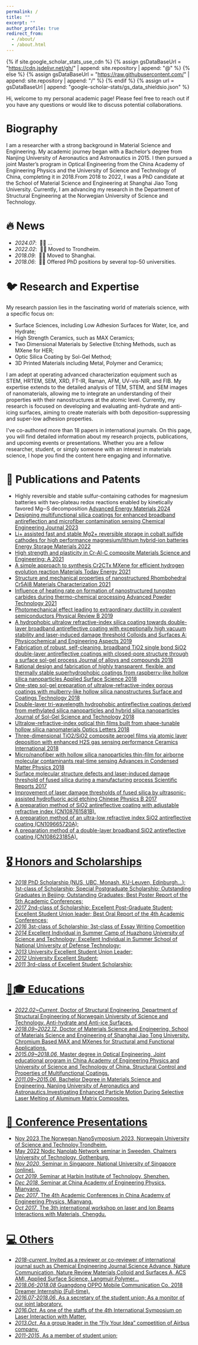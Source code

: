 ```yaml
---
permalink: /
title: ""
excerpt: ""
author_profile: true
redirect_from: 
  - /about/
  - /about.html
---
```


{% if site.google_scholar_stats_use_cdn %}
{% assign gsDataBaseUrl = "https://cdn.jsdelivr.net/gh/" | append: site.repository | append: "@" %}
{% else %}
{% assign gsDataBaseUrl = "https://raw.githubusercontent.com/" | append: site.repository | append: "/" %}
{% endif %}
{% assign url = gsDataBaseUrl | append: "google-scholar-stats/gs_data_shieldsio.json" %}

<span class='anchor' id='about-me'></span>

Hi, welcome to my personal academic page! 
Please feel free to reach out if you have any questions or would like to discuss potential collaborations.
# Biography
I am a researcher with a strong background in Material Science and Engineering. My academic journey began with a Bachelor’s degree from Nanjing University of Aeronautics and Astronautics in 2015. I then pursued a joint Master’s program in Optical Engineering from the China Academy of Engineering Physics and the University of Science and Technology of China, completing it in 2018.From 2018 to 2022, I was a PhD candidate at the School of Material Science and Engineering at Shanghai Jiao Tong University. Currently, I am advancing my research in the Department of Structural Engineering at the Norwegian University of Science and Technology.

# 🔥 News
- *2024.07*: &nbsp;🎉🎉 ...
- *2022.02*: &nbsp;🎉🎉 Moved to Trondheim.
- *2018.09*: &nbsp;🎉🎉 Moved to Shanghai.
- *2018.06*: &nbsp;🎉🎉 Offered PhD positions by several top-50 universities.

# 🐦 Research and Expertise
My research passion lies in the fascinating world of materials science, with a specific focus on:

- Surface Sciences, including Low Adhesion Surfaces for Water, Ice, and Hydrate;
- High Strength Ceramics, such as  MAX Ceramics;
- Two Dimensional Materials by Selective Etching Methods, such as MXene for HER;
- Optic Silica Coating by Sol-Gel Method;
- 3D Printed Materials including Metal, Polymer and Ceramics;

I am adept at operating advanced characterization equipment such as STEM, HRTEM, SEM, XRD, FT-IR, Raman, AFM, UV-vis-NIR, and FIB. My expertise extends to the detailed analysis of TEM, STEM, and SEM images of nanomaterials, allowing me to integrate an understanding of their properties with their nanostructures at the atomic level.
Currently, my research is focused on developing and evaluating anti-hydrate and anti-icing surfaces, aiming to create materials with both deposition-suppressing and super-low adhesion properties. 

I've co-authored more than 18 papers in international journals. On this page, you will find detailed information about my research projects, publications, and upcoming events or presentations. Whether you are a fellow researcher, student, or simply someone with an interest in materials science, I hope you find the content here engaging and informative.

# 📝 Publications and Patents

- Highly reversible and stable sulfur-containing cathodes for magnesium batteries with two-plateau redox reactions enabled by kinetically favored Mg─S decomposition <a href='https://onlinelibrary.wiley.com/doi/full/10.1002/aenm.202401154'> Advanced Energy Materials 2024
- Designing multifunctional silica coatings for enhanced broadband antireflection and microfiber contamination sensing <a href='https://www.sciencedirect.com/science/article/pii/S1385894723039657'> Chemical Engineering Journal 2023 
- Li+ assisted fast and stable Mg2+ reversible storage in cobalt sulfide cathodes for high performance magnesium/lithium hybrid-ion batteries <a href='https://www.sciencedirect.com/science/article/pii/S2405829722000472'> Energy Storage Materials 2022
- High strength and plasticity in Cr-Al-C composite <a href='https://www.sciencedirect.com/science/article/pii/S0921509322000922'> Materials Science and Engineering: A 2021
- A simple approach to synthesis Cr2CTx MXene for efficient hydrogen evolution reaction <a href='https://www.sciencedirect.com/science/article/pii/S2468606921000332'>  Materials Today Energy 2021
- Structure and mechanical properties of nanostructured Rhombohedral Cr5Al8 <a href='https://www.sciencedirect.com/science/article/pii/S1044580320323330'> Materials Characterization 2021
- Influence of heating rate on formation of nanostructured tungsten carbides during thermo-chemical processing <a href='https://www.sciencedirect.com/science/article/pii/S0921883120305136'> Advanced Powder Technology 2021
- Photomechanical effect leading to extraordinary ductility in covalent semiconductors <a href='https://journals.aps.org/prb/abstract/10.1103/PhysRevB.100.094110'> Physical Review B 2019
- A hydrophobic ultralow refractive-index silica coating towards double-layer broadband antireflective coating with exceptionally high vacuum stability and laser-induced damage threshold <a href='https://www.sciencedirect.com/science/article/abs/pii/S0927775718310422'> Colloids and Surfaces A: Physicochemical and Engineering Aspects 2019
- Fabrication of robust, self-cleaning, broadband TiO2 single bond SiO2 double-layer antireflective coatings with closed-pore structure through a surface sol-gel process <a href='https://www.sciencedirect.com/science/article/abs/pii/S0925838818308594'> Journal of alloys and compounds 2018
- Rational design and fabrication of highly transparent, flexible, and thermally stable superhydrophobic coatings from raspberry-like hollow silica nanoparticles <a href='https://www.sciencedirect.com/science/article/abs/pii/S0169433218301703'> Applied Surface Science 2018
- One-step sol-gel preparation of ultralow-refractive-index porous coatings with mulberry-like hollow silica nanostructures  <a href='https://www.sciencedirect.com/science/article/abs/pii/S0257897218300136'> Surface and Coatings Technology 2018
- Double-layer tri-wavelength hydrophobic antireflective coatings derived from methylated silica nanoparticles and hybrid silica nanoparticles <a href='https://link.springer.com/article/10.1007/s10971-018-4642-x'> Journal of Sol-Gel Science and Technology 2018
- Ultralow-refractive-index optical thin films built from shape-tunable hollow silica nanomaterials <a href='https://opg.optica.org/ol/abstract.cfm?uri=ol-43-8-1802'> Optics Letters 2018
- Three-dimensional TiO2/SiO2 composite aerogel films via atomic layer deposition with enhanced H2S gas sensing performance <a href='https://www.sciencedirect.com/science/article/abs/pii/S0272884217322459'> Ceramics International 2018
- Micro/nanofiber with hollow silica nanoparticles thin-film for airborne molecular contaminants real-time sensing <a href='https://onlinelibrary.wiley.com/doi/full/10.1155/2018/4950787'> Advances in Condensed Matter Physics 2018
- Surface molecular structure defects and laser-induced damage threshold of fused silica during a manufacturing process <a href='https://www.nature.com/articles/s41598-017-18249-2'> Scientific Reports 2017
- Improvement of laser damage thresholds of fused silica by ultrasonic-assisted hydrofluoric acid etching <a href='https://iopscience.iop.org/article/10.1088/1674-1056/26/11/118104/meta'> Chinese Physics B 2017
- A preparation method of SiO2 antireflective coating with adjustable refractive index (CN108761581B).
- A preparation method of an ultra-low refractive index SiO2 antireflective coating (CN109665720A);
- A preparation method of a double-layer broadband SiO2 antireflective coating (CN108623185A).

# 🎖 Honors and Scholarships

- *2018*  PhD Scholarship (NUS, UBC, Monash, KU-Leuven, Edinburgh...); 1st-class of Scholarship; Special Postgraduate Scholarship; 
          Outstanding Graduates in Beijing; Outstanding Graduates; Best Poster Report of the 5th Academic Conferences;
 - *2017* 2nd-class of Scholarship; Excellent Post-Graduate Student; Excellent Student Union leader; Best Oral Report of the 
          4th Academic Conferences;
- *2016*  3st-class of Scholarship; 3st-class of Essay Writing Competition
- *2014*  Excellent Individual in Summer Camp of Huazhong University of Science and Technology; Excellent Individual in Summer    School of National University of Defense Technology; 
- *2013*  University Excellent Student Union Leader;
- *2012*  University Excellent Student;                                                                        
- *2011*  3rd-class of Excellent Student Scholarship;



# 📖🎓 Educations


- *2022.02~Current*, Doctor of Structural Engineering, Department of Structural Engineering of Norwegain University of 
                     Science and Technology. Anti-hydrate and Anti-ice Surfaces.
- *2018.09~2022.12*, Doctor of Materials Science and Engineering, School of Materials Science and Engineering of Shanghai 
                     Jiao Tong University. Chromium Based MAX and MXenes for Structural amd Functional Applications.
- *2015.09~2018.06*, Master degree in Optical Engineering, Joint educational program in China Academy of Engineering Physics and University of Science and Technology of China. Structural Control and Properties of Multifunctional Coatings.
- *2011.09~2015.06*, Bachelor Degree in Materials Science and Engineering, Nanjing University of Aeronautics and 
                     Astronautics.Investigating Enhanced Particle Motion During Selective Laser Melting of Aluminum Matrix Composites.


# 💬 Conference Presentations

- Nov 2023 The Norwegan NanoSymposium 2023, Norwegain University of Science and Technoloy,Trondheim.
- May 2022 Nodic Nanolab Network seminar in Sweeden, Chalmers University of Technology, Gothenburg.
- *Nov 2020*, Seminar in Singapore, National University of Singapore (online).
- *Oct 2019*, Seminar at Harbin Institute of Technology, Shenzhen.
- *Dec 2018*, Seminar at China Academy of Engineering Physics, Mianyang.
- *Dec 2017*, The 4th Academic Conferences in China Academy of Engineering Physics, Mianyang.
- *Oct 2017*, The 3th international workshop on laser and Ion Beams Interactions with Materials, Chengdu.

# 💻 Others  

- *2018-current*, Invited as a reviewer or co-reviewer of international journal such as Chemical Engineering Journal,Science Advance, Nature Communication, Nature Review Materials,Colloid and Surfaces A, ACS AMI, Applied Surface Science, Langmuir,Polymer...
- *2018.06-2018.08* Guangdong OPPO Mobile Communication Co. 2018 Dreamer Internship (Full-time).
- *2016.07-2018.06*, As a secretary of the student union; As a monitor of our joint laboratory.   
- *2016.Oct*, As one of the staffs of the 4th International Symposium on Laser Interaction with Matter.
- *2013.Oct*, As a group leader in the “Fly Your Idea” competition of Airbus company.
- *2011-2015*, As a member of student union;
